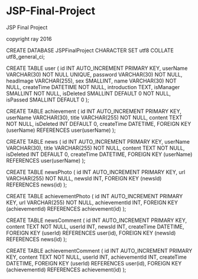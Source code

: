 # JSP-Final-Project
JSP Final Project

copyright ray 2016

CREATE DATABASE JSPFinalProject CHARACTER SET  utf8  COLLATE utf8_general_ci;

CREATE TABLE user
(
  id INT AUTO_INCREMENT PRIMARY KEY,
  userName VARCHAR(30) NOT NULL UNIQUE,
  password VARCHAR(30) NOT NULL,
  headImage VARCHAR(255),
  sex SMALLINT,
  name VARCHAR(30) NOT NULL,
  createTime DATETIME NOT NULL,
  introduction TEXT,
  isManager SMALLINT NOT NULL,
  isDeleted SMALLINT DEFAULT 0 NOT NULL,
  isPassed SMALLINT DEFAULT 0
);

CREATE TABLE achievement
(
  id INT AUTO_INCREMENT PRIMARY KEY,
  userName VARCHAR(30),
  title VARCHAR(255) NOT NULL,
  content TEXT NOT NULL,
  isDeleted INT DEFAULT 0,
  createTime DATETIME,
  FOREIGN KEY (userName) REFERENCES user(userName)
);

CREATE TABLE news
(
  id INT AUTO_INCREMENT PRIMARY KEY,
  userName VARCHAR(30),
  title VARCHAR(255) NOT NULL,
  content TEXT NOT NULL,
  isDeleted INT DEFAULT 0,
  createTime DATETIME,
  FOREIGN KEY (userName) REFERENCES user(userName)
);

CREATE TABLE newsPhoto
(
  id INT AUTO_INCREMENT PRIMARY KEY,
  url VARCHAR(255) NOT NULL,
  newsId INT,
  FOREIGN KEY (newsId) REFERENCES news(id)
);

CREATE TABLE achievementPhoto
(
  id INT AUTO_INCREMENT PRIMARY KEY,
  url VARCHAR(255) NOT NULL,
  achievementId INT,
  FOREIGN KEY (achievementId) REFERENCES achievement(id)
);

CREATE TABLE newsComment
(
  id INT AUTO_INCREMENT PRIMARY KEY,
  content TEXT NOT NULL,
  userId INT,
  newsId INT,
  createTime DATETIME,
  FOREIGN KEY (userId) REFERENCES user(id),
  FOREIGN KEY (newsId) REFERENCES news(id)
);

CREATE TABLE achievementComment
(
  id INT AUTO_INCREMENT PRIMARY KEY,
  content TEXT NOT NULL,
  userId INT,
  achievementId INT,
  createTime DATETIME,
  FOREIGN KEY (userId) REFERENCES user(id),
  FOREIGN KEY (achievementId) REFERENCES achievement(id)
);